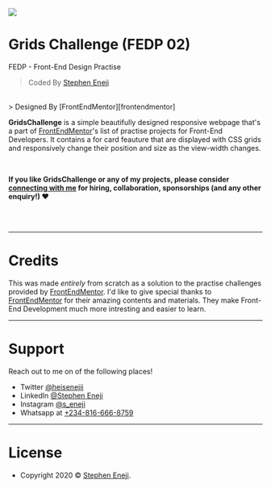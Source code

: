 [![](https://raw.githubusercontent.com/stephen-eneji/GridsChallenge.github.io/master/design/desktop-design.jpg)](https://stephen-eneji.github.io/GridsChallenge.github.io/)

# Grids Challenge (FEDP 02)

FEDP - Front-End Design Practise 

> Coded By [Stephen Eneji](https://github.com/stephen-eneji)
<br/>
> Designed By [FrontEndMentor][frontendmentor]

**GridsChallenge** is a simple beautifully designed responsive webpage that's a part of [FrontEndMentor][frontendmentor]'s list of practise projects for Front-End Developers.
It contains a for card feauture that are displayed with CSS grids and responsively change their position and size as the view-width changes.

<br />

**If you like GridsChallenge or any of my projects, please consider [connecting with me][linkedin] for hiring, collaboration, sponsorships (and any other enquiry!) ❤**

<br />
<br />

---

# Credits


This was made *entirely* from scratch as a solution to the practise challenges provided by [FrontEndMentor][frontendmentor]. I'd like to give special thanks to [FrontEndMentor][frontendmentor] for their amazing contents and materials. They make Front-End Development much more intresting and easier to learn.



---

# Support

Reach out to me on of the following places!

- Twitter [@heisenejii][twitter]
- LinkedIn [@Stephen Eneji][linkedin]
- Instagram [@s_eneji][instagram]
- Whatsapp at [+234-816-666-8759][whatsapp]

---

# License


- Copyright 2020 © <a href="https://github.com/stephen-eneji/" target="_blank">Stephen Eneji</a>.

[facebook]: https://facebook.com/heisenejii
[twitter]: https://twitter.com/heisenejii
[instagram]: https://instagram.com/s_eneji/
[linkedin]: https://www.linkedin.com/in/stephen-eneji-382471209/
[whatsapp]: https://wa.me/+2348166668759
[frontendmentor]: https://www.frontendmentor.io/
